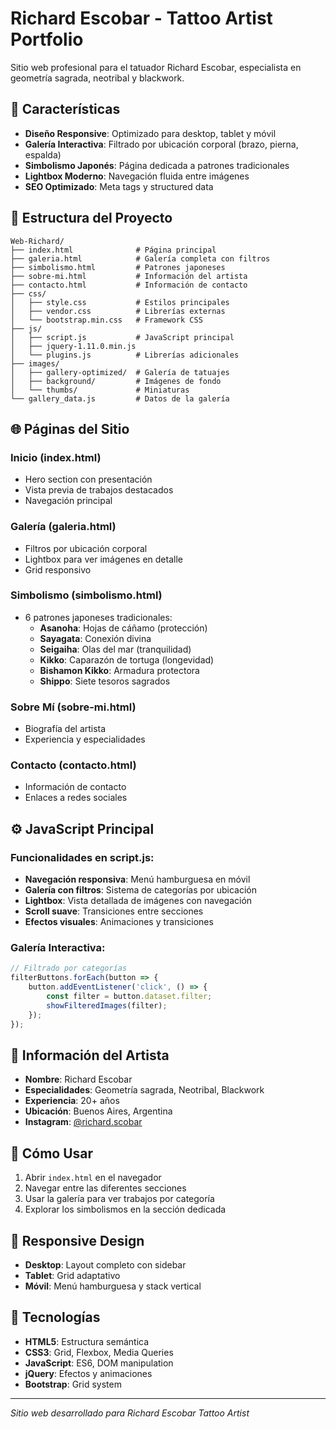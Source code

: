 # Richard Escobar - Tattoo Artist Portfolio

Sitio web profesional para el tatuador Richard Escobar, especialista en geometría sagrada, neotribal y blackwork.

## 🎨 Características

- **Diseño Responsive**: Optimizado para desktop, tablet y móvil
- **Galería Interactiva**: Filtrado por ubicación corporal (brazo, pierna, espalda)
- **Simbolismo Japonés**: Página dedicada a patrones tradicionales
- **Lightbox Moderno**: Navegación fluida entre imágenes
- **SEO Optimizado**: Meta tags y structured data

## 📁 Estructura del Proyecto

```
Web-Richard/
├── index.html              # Página principal
├── galeria.html            # Galería completa con filtros
├── simbolismo.html         # Patrones japoneses
├── sobre-mi.html           # Información del artista
├── contacto.html           # Información de contacto
├── css/
│   ├── style.css           # Estilos principales
│   ├── vendor.css          # Librerías externas
│   └── bootstrap.min.css   # Framework CSS
├── js/
│   ├── script.js           # JavaScript principal
│   ├── jquery-1.11.0.min.js
│   └── plugins.js          # Librerías adicionales
├── images/
│   ├── gallery-optimized/  # Galería de tatuajes
│   ├── background/         # Imágenes de fondo
│   └── thumbs/             # Miniaturas
└── gallery_data.js         # Datos de la galería
```

## 🌐 Páginas del Sitio

### **Inicio (index.html)**
- Hero section con presentación
- Vista previa de trabajos destacados
- Navegación principal

### **Galería (galeria.html)**
- Filtros por ubicación corporal
- Lightbox para ver imágenes en detalle
- Grid responsivo

### **Simbolismo (simbolismo.html)**
- 6 patrones japoneses tradicionales:
  - **Asanoha**: Hojas de cáñamo (protección)
  - **Sayagata**: Conexión divina
  - **Seigaiha**: Olas del mar (tranquilidad)
  - **Kikko**: Caparazón de tortuga (longevidad)
  - **Bishamon Kikko**: Armadura protectora
  - **Shippo**: Siete tesoros sagrados

### **Sobre Mí (sobre-mi.html)**
- Biografía del artista
- Experiencia y especialidades

### **Contacto (contacto.html)**
- Información de contacto
- Enlaces a redes sociales

## ⚙️ JavaScript Principal

### **Funcionalidades en script.js:**
- **Navegación responsiva**: Menú hamburguesa en móvil
- **Galería con filtros**: Sistema de categorías por ubicación
- **Lightbox**: Vista detallada de imágenes con navegación
- **Scroll suave**: Transiciones entre secciones
- **Efectos visuales**: Animaciones y transiciones

### **Galería Interactiva:**
```javascript
// Filtrado por categorías
filterButtons.forEach(button => {
    button.addEventListener('click', () => {
        const filter = button.dataset.filter;
        showFilteredImages(filter);
    });
});
```

## 🎯 Información del Artista

- **Nombre**: Richard Escobar
- **Especialidades**: Geometría sagrada, Neotribal, Blackwork
- **Experiencia**: 20+ años
- **Ubicación**: Buenos Aires, Argentina
- **Instagram**: [@richard.scobar](https://www.instagram.com/richard.scobar/)

## 🚀 Cómo Usar

1. Abrir `index.html` en el navegador
2. Navegar entre las diferentes secciones
3. Usar la galería para ver trabajos por categoría
4. Explorar los simbolismos en la sección dedicada

## 📱 Responsive Design

- **Desktop**: Layout completo con sidebar
- **Tablet**: Grid adaptativo
- **Móvil**: Menú hamburguesa y stack vertical

## 🔧 Tecnologías

- **HTML5**: Estructura semántica
- **CSS3**: Grid, Flexbox, Media Queries
- **JavaScript**: ES6, DOM manipulation
- **jQuery**: Efectos y animaciones
- **Bootstrap**: Grid system

---

*Sitio web desarrollado para Richard Escobar Tattoo Artist*